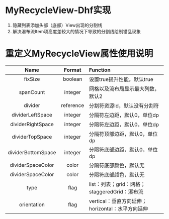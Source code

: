 # MyRecycleView-Dhf实现
1. 隐藏列表添加头部（底部）View出现的分割线
2. 解决瀑布流Item项高度差较大的情况下导致的分割线绘制错乱现象

# 重定义MyRecycleView属性使用说明
| Name | Format | Function|
|:----:|:----:| :-----|
| fixSize | boolean | 设置true提升性能，默认true |
| spanCount | integer | 网格以及流布局显示最大列数，默认2 |
| divider | reference | 分割符资源Id，默认没有分割符 |
| dividerLeftSpace| integer | 分隔符左边距，默认0，单位dp |
| dividerRightSpace| integer | 分隔符左边距，默认0，单位dp |
| dividerTopSpace| integer | 分隔符顶部边距，默认0，单位dp |
| dividerBottomSpace| integer | 分隔符底部边距，默认0，单位dp |
| dividerSpaceColor| color | 分隔符底部颜色，默认无 |
| dividerSpaceColor| color | 分隔符底部颜色，默认无 |
| type| flag | list：列表；grid：网格；staggeredGrid：瀑布流 |
| orientation| flag | vertical：垂直方向延伸； horizontal：水平方向延伸|

